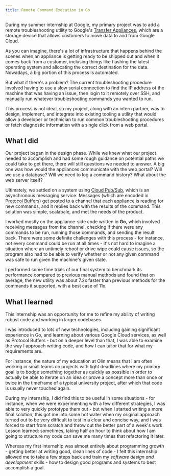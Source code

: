 ```yaml
---
title: Remote Command Execution in Go
---
```


During my summer internship at Google, my primary project was to add a remote troubleshooting utility to Google's [Transfer Appliances](https://cloud.google.com/transfer-appliance/), which are a storage device that allows customers to move data to and from Google Cloud.

As you can imagine, there's a lot of infrastructure that happens behind the scenes when an appliance is getting ready to be shipped out and when it comes back from a customer, inclusing things like flashing the latest operating system and allocating the correct destination for the data. Nowadays, a big portion of this process is automated.

But what if there's a problem? The current troubleshooting procedure involved having to use a slow serial connection to find the IP address of the machine that was having an issue, then login to it remotely over SSH, and manually run whatever troubleshooting commands you wanted to run.

This process is not ideal, so my project, along with an intern partner, was to design, implement, and integrate into existing tooling a utility that would allow a developer or technician to run common troubleshooting procedures or fetch diagnostic information with a single click from a web portal. 

## What I did

Our project began in the design phase. While we knew what our project needed to accomplish and had some rough guidance on potential paths we could take to get there, there will still questions we needed to answer. A big one was how would the appliances communicate with the web portal? Will we use a database? Will we need to log a command history? What about the web server itself?

Ultimately, we settled on a system using [Cloud Pub/Sub](https://cloud.google.com/pubsub/docs/overview), which is an asynchronous messaging service. Messages (which are encoded in [Protocol Buffers](https://protobuf.dev/)) get posted to a channel that each appliance is reading for new commands, and it replies back with the results of the command. This solution was simple, scalabale, and met the needs of the product.

I worked mostly on the appliance-side code written in __Go__, which involved receiving messages from the channel, checking if there were any commands to be run, running those commands, and sending the result back. There were some definite challenges with this process - for instance, not every command could be run at all times - it's not hard to imagine a situation where an untimely reboot or drive wipe could cause issues, so the program also had to be able to verify whether or not any given command was safe to run given the machine's given state.

I performed some time trials of our final system to benchmark its performance compared to previous manual methods and found that on average, the new utility was about 7.2x faster than previous methods for the commands it supported, with a best case of 11x.

## What I learned

This internship was an opportunity for me to refine my ability of writing robust code and working in larger codebases.

I was introduced to lots of new technologies, including gaining significant experience in Go, and learning about various Google Cloud services, as well as Protocol Buffers - but on a deeper level than that, I was able to examine the way I approach writing code, and how I can tailor that for what my requirements are.

For instance, the nature of my education at Olin means that I am often working in small teams on projects with tight deadlines where my primary goal is to bodge something together as quickly as possible in order to actually be able to iterate on an idea or prove a concept more than once or twice in the timeframe of a typical university project, after which that code is usually never touched again.

During my internship, I did find this to be useful in some situations - for instance, when we were experimenting with a few different strategies, I was able to very quickly prototype them out - but when I started writing a more final solution, this got me into some hot water when my original approach turned out to be very difficult to test in a clear and concise way, and I was forced to start from scratch and throw out the better part of a week's work. Lesson learned: sometimes, taking half an hour to think about how I am going to structure my code can save me many times that refactoring it later.

Whereas my first internship was almost entirely about programming growth - getting better at writing good, clean lines of code - I felt this internship allowed me to take a few steps back and train my _software design and development_ skills - how to design good programs and systems to best accomplish a goal.



